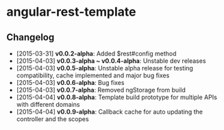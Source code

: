 angular-rest-template
=====================

## Changelog

- [2015-03-31] **v0.0.2-alpha**: Added $rest#config method
- [2015-04-03] **v0.0.3-alpha ~ v0.0.4-alpha**: Unstable dev releases
- [2015-04-03] **v0.0.5-alpha**: Unstable alpha release for testing compatibility, cache implemented and major bug fixes
- [2015-04-03] **v0.0.6-alpha**: Bug fixes
- [2015-04-03] **v0.0.7-alpha**: Removed ngStorage from build
- [2015-04-04] **v0.0.8-alpha**: Template build prototype for multiple APIs with different domains
- [2015-04-04] **v0.0.9-alpha**: Callback cache for auto updating the controller and the scopes